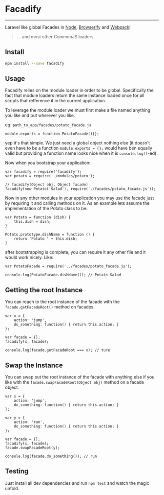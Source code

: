 # Facadify
-------------------------------------------
Laravel like global Facades in [Node](https://nodejs.org/en/), [Browserify](http://browserify.org/) and [Webpack](https://webpack.github.io/)!

> ... and most other CommonJS loaders.

## Install

```BASH
npm install --save facadify
```


## Usage

Facadify relies on the module loader in order to be global. Specifically
the fact that module loaders return the same instance loaded once for all scripts
that refference it in the current application.

To leverage the module loader we must first make a file named anything you like
and put wherever you like.

eg: `path_to_app/facades/potato_facade.js`

```JS
module.exports = function PotatoFacade(){};
```

yep it's that simple. We just need a global object nothing else (it doesn't even have to be a function `module.exports = {};` would have ben equally valid but providing a function name looks nice when it is `console.log()`-ed).

Now when you bootstrap your application:

```JS
var facadify = require('facadify');
var potato = require('./modules/potato');

// facadify(Object obj, Object facade)
facadify(new Potato('Salad'), require('./facades/potato_facade.js'));
```

Now in any other modules in your application you may use the facade just by requiring it and calling methods on it. As an example lets assume the implementation of the Potato class to be:

```JS
var Potato = function (dish) {
	this.dish = dish;
}

Potato.prototype.dishName = function () {
	return 'Potato ' + this.dish;
}
```

after bootstrapping is complete, you can require it any other file and it would work nicely. Like:

```JS
var PotatoFacade = require('../facades/potato_facade.js');

console.log(PotatoFacade.dishName()); // Potato Salad
```

## Getting the root Instance

You can reach to the root instance of the facade with the `facade.getFacadeRoot()` method on facades.

```JS
var x = {
	action: 'jump',
    do_something: function() { return this.action; }
};

var facade = {};
facadify(x, facade);

console.log(facade.getFacadeRoot === x); // ture
```

## Swap the Instance

You can swap out the root instance of the facade with anything else if you like with the `facade.swapFacadeRoot(Object obj)` method on a facade object.

```JS
var x = {
	action: 'jump',
    do_something: function() { return this.action; }
};

var y = {
	action: 'run',
    do_something: function() { return this.action; }
};

var facade = {};
facadify(x, facade);
facade.swapFacadeRoot(y);

console.log(facade.do_something()); // run
```

## Testing
Just install all dev dependencies and run `npm test` and watch the magic unfold.
